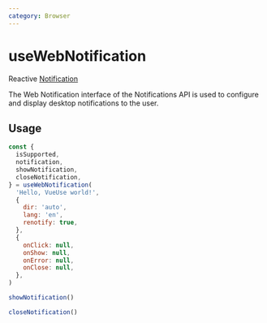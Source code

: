 ```yaml
---
category: Browser
---
```


# useWebNotification

Reactive [Notification](https://developer.mozilla.org/en-US/docs/Web/API/notification)

The Web Notification interface of the Notifications API is used to configure and display desktop notifications to the user.

## Usage

```js
const {
  isSupported,
  notification,
  showNotification,
  closeNotification,
} = useWebNotification(
  'Hello, VueUse world!',
  {
    dir: 'auto',
    lang: 'en',
    renotify: true,
  },
  {
    onClick: null,
    onShow: null,
    onError: null,
    onClose: null,
  },
)

showNotification()

closeNotification()
```
